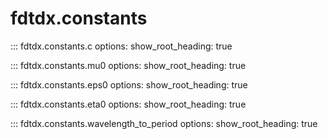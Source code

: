 # fdtdx.constants

::: fdtdx.constants.c
    options:
        show_root_heading: true

::: fdtdx.constants.mu0
    options:
        show_root_heading: true

::: fdtdx.constants.eps0
    options:
        show_root_heading: true

::: fdtdx.constants.eta0
    options:
        show_root_heading: true

::: fdtdx.constants.wavelength_to_period
    options:
        show_root_heading: true
